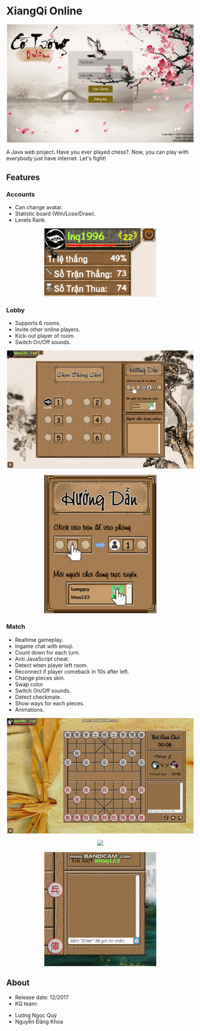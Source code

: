 # XiangQi Online
<p align="center"><img src="\readme\xiangqi.gif" width="500px"/></p>
A Java web project. Have you ever played chess?. Now, you can play with everybody just have internet. Let's fight!

## Features
### Accounts
+ Can change avatar.
+ Statistic board (Win/Lose/Draw).
+ Levels Rank.

<p align="center"><img src="\readme\account.jpg" width="300px"/></p>

### Lobby
+ Supports 6 rooms.
+ Invite other online players.
+ Kick-out player of room.
+ Switch On/Off sounds.

<p align="center"><img src="\readme\room.gif" width="500px"/></p>
<p align="center"><img src="\web\images\roomList\empty.jpg" width="300px"/></p>

### Match
+ Realtime gameplay.
+ Ingame chat with emoji.
+ Count down for each turn.
+ Anti JavaScript cheat.
+ Detect when player left room.
+ Reconnect if player comeback in 10s after left.
+ Change pieces skin.
+ Swap color.
+ Switch On/Off sounds.
+ Detect checkmate.
+ Show ways for each pieces.
+ Animations.

<p align="center"><img src="\readme\gamesetting.gif" width="500px"/></p>
<p align="center"><img src="\readme\realtime.gif" width="500px"/></p>
<p align="center"><img src="\readme\chat.gif" width="300px"/></p>

## About
+ Release date: 12/2017
+ KQ team:
 - Lương Ngọc Quý
 - Nguyễn Đăng Khoa
